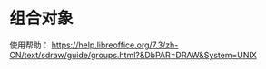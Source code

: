# 组合对象  
使用帮助： https://help.libreoffice.org/7.3/zh-CN/text/sdraw/guide/groups.html?&DbPAR=DRAW&System=UNIX 
